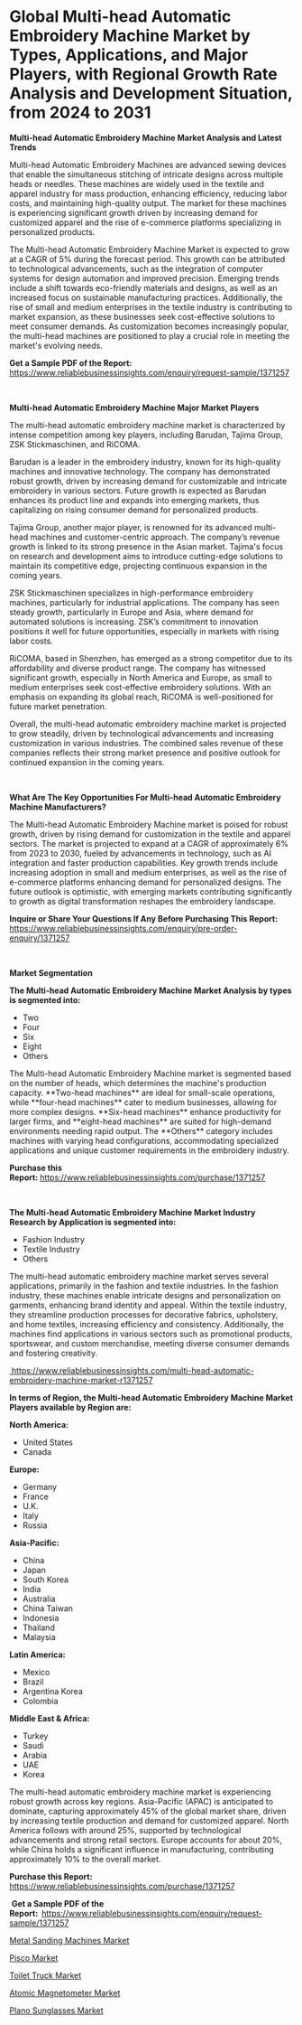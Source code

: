<p><h1>Global Multi-head Automatic Embroidery Machine Market by Types, Applications, and Major Players, with Regional Growth Rate Analysis and Development Situation, from 2024 to 2031</h1></p><p><strong>Multi-head Automatic Embroidery Machine Market Analysis and Latest Trends</strong></p>
<p><p>Multi-head Automatic Embroidery Machines are advanced sewing devices that enable the simultaneous stitching of intricate designs across multiple heads or needles. These machines are widely used in the textile and apparel industry for mass production, enhancing efficiency, reducing labor costs, and maintaining high-quality output. The market for these machines is experiencing significant growth driven by increasing demand for customized apparel and the rise of e-commerce platforms specializing in personalized products.</p><p>The Multi-head Automatic Embroidery Machine Market is expected to grow at a CAGR of 5% during the forecast period. This growth can be attributed to technological advancements, such as the integration of computer systems for design automation and improved precision. Emerging trends include a shift towards eco-friendly materials and designs, as well as an increased focus on sustainable manufacturing practices. Additionally, the rise of small and medium enterprises in the textile industry is contributing to market expansion, as these businesses seek cost-effective solutions to meet consumer demands. As customization becomes increasingly popular, the multi-head machines are positioned to play a crucial role in meeting the market's evolving needs.</p></p>
<p><strong>Get a Sample PDF of the Report:&nbsp;</strong> <a href="https://www.reliablebusinessinsights.com/enquiry/request-sample/1371257?utm_campaign=112&utm_medium=2&utm_source=Github&utm_content=ia&utm_term=17112024&utm_id=multi-head-automatic-embroidery-machine">https://www.reliablebusinessinsights.com/enquiry/request-sample/1371257</a></p>
<p>&nbsp;</p>
<p><strong>Multi-head Automatic Embroidery Machine Major Market Players</strong></p>
<p><p>The multi-head automatic embroidery machine market is characterized by intense competition among key players, including Barudan, Tajima Group, ZSK Stickmaschinen, and RiCOMA. </p><p>Barudan is a leader in the embroidery industry, known for its high-quality machines and innovative technology. The company has demonstrated robust growth, driven by increasing demand for customizable and intricate embroidery in various sectors. Future growth is expected as Barudan enhances its product line and expands into emerging markets, thus capitalizing on rising consumer demand for personalized products.</p><p>Tajima Group, another major player, is renowned for its advanced multi-head machines and customer-centric approach. The company’s revenue growth is linked to its strong presence in the Asian market. Tajima's focus on research and development aims to introduce cutting-edge solutions to maintain its competitive edge, projecting continuous expansion in the coming years.</p><p>ZSK Stickmaschinen specializes in high-performance embroidery machines, particularly for industrial applications. The company has seen steady growth, particularly in Europe and Asia, where demand for automated solutions is increasing. ZSK’s commitment to innovation positions it well for future opportunities, especially in markets with rising labor costs.</p><p>RiCOMA, based in Shenzhen, has emerged as a strong competitor due to its affordability and diverse product range. The company has witnessed significant growth, especially in North America and Europe, as small to medium enterprises seek cost-effective embroidery solutions. With an emphasis on expanding its global reach, RiCOMA is well-positioned for future market penetration.</p><p>Overall, the multi-head automatic embroidery machine market is projected to grow steadily, driven by technological advancements and increasing customization in various industries. The combined sales revenue of these companies reflects their strong market presence and positive outlook for continued expansion in the coming years.</p></p>
<p>&nbsp;</p>
<p><strong>What Are The Key Opportunities For Multi-head Automatic Embroidery Machine Manufacturers?</strong></p>
<p><p>The Multi-head Automatic Embroidery Machine market is poised for robust growth, driven by rising demand for customization in the textile and apparel sectors. The market is projected to expand at a CAGR of approximately 6% from 2023 to 2030, fueled by advancements in technology, such as AI integration and faster production capabilities. Key growth trends include increasing adoption in small and medium enterprises, as well as the rise of e-commerce platforms enhancing demand for personalized designs. The future outlook is optimistic, with emerging markets contributing significantly to growth as digital transformation reshapes the embroidery landscape.</p></p>
<p><strong>Inquire or Share Your Questions If Any Before Purchasing This Report:</strong> <a href="https://www.reliablebusinessinsights.com/enquiry/pre-order-enquiry/1371257?utm_campaign=112&utm_medium=2&utm_source=Github&utm_content=ia&utm_term=17112024&utm_id=multi-head-automatic-embroidery-machine">https://www.reliablebusinessinsights.com/enquiry/pre-order-enquiry/1371257</a></p>
<p>&nbsp;</p>
<p><strong>Market Segmentation</strong></p>
<p><strong>The Multi-head Automatic Embroidery Machine Market Analysis by types is segmented into:</strong></p>
<p><ul><li>Two</li><li>Four</li><li>Six</li><li>Eight</li><li>Others</li></ul></p>
<p><p>The Multi-head Automatic Embroidery Machine market is segmented based on the number of heads, which determines the machine's production capacity. **Two-head machines** are ideal for small-scale operations, while **four-head machines** cater to medium businesses, allowing for more complex designs. **Six-head machines** enhance productivity for larger firms, and **eight-head machines** are suited for high-demand environments needing rapid output. The **Others** category includes machines with varying head configurations, accommodating specialized applications and unique customer requirements in the embroidery industry.</p></p>
<p><strong>Purchase this Report:&nbsp;</strong><a href="https://www.reliablebusinessinsights.com/purchase/1371257?utm_campaign=112&utm_medium=2&utm_source=Github&utm_content=ia&utm_term=17112024&utm_id=multi-head-automatic-embroidery-machine">https://www.reliablebusinessinsights.com/purchase/1371257</a></p>
<p>&nbsp;</p>
<p><strong>The Multi-head Automatic Embroidery Machine Market Industry Research by Application is segmented into:</strong></p>
<p><ul><li>Fashion Industry</li><li>Textile Industry</li><li>Others</li></ul></p>
<p><p>The multi-head automatic embroidery machine market serves several applications, primarily in the fashion and textile industries. In the fashion industry, these machines enable intricate designs and personalization on garments, enhancing brand identity and appeal. Within the textile industry, they streamline production processes for decorative fabrics, upholstery, and home textiles, increasing efficiency and consistency. Additionally, the machines find applications in various sectors such as promotional products, sportswear, and custom merchandise, meeting diverse consumer demands and fostering creativity.</p></p>
<p><a href="https://www.reliablebusinessinsights.com/multi-head-automatic-embroidery-machine-market-r1371257?utm_campaign=112&utm_medium=2&utm_source=Github&utm_content=ia&utm_term=17112024&utm_id=multi-head-automatic-embroidery-machine">&nbsp;https://www.reliablebusinessinsights.com/multi-head-automatic-embroidery-machine-market-r1371257</a></p>
<p><strong>In terms of Region, the Multi-head Automatic Embroidery Machine Market Players available by Region are:</strong></p>
<p>
    <p> <strong> North America: </strong>
        <ul>
            <li>United States</li>
            <li>Canada</li>
        </ul>
        </p> 
    <p> <strong> Europe: </strong>
        <ul>
            <li>Germany</li>
            <li>France</li>
            <li>U.K.</li>
            <li>Italy</li>
            <li>Russia</li>
        </ul>
        </p> 
    <p> <strong> Asia-Pacific: </strong>
        <ul>
            <li>China</li>
            <li>Japan</li>
            <li>South Korea</li>
            <li>India</li>
            <li>Australia</li>
            <li>China Taiwan</li>
            <li>Indonesia</li>
            <li>Thailand</li>
            <li>Malaysia</li>
        </ul>
        </p> 
    <p> <strong> Latin America: </strong>
        <ul>
            <li>Mexico</li>
            <li>Brazil</li>
            <li>Argentina Korea</li>
            <li>Colombia</li>
        </ul>
        </p> 
    <p> <strong> Middle East & Africa: </strong>
        <ul>
            <li>Turkey</li>
            <li>Saudi</li>
            <li>Arabia</li>
            <li>UAE</li>
            <li>Korea</li>
        </ul>
    </p>
    </p>
<p><p>The multi-head automatic embroidery machine market is experiencing robust growth across key regions. Asia-Pacific (APAC) is anticipated to dominate, capturing approximately 45% of the global market share, driven by increasing textile production and demand for customized apparel. North America follows with around 25%, supported by technological advancements and strong retail sectors. Europe accounts for about 20%, while China holds a significant influence in manufacturing, contributing approximately 10% to the overall market.</p></p>
<p><strong>Purchase this Report: </strong><a href="https://www.reliablebusinessinsights.com/purchase/1371257?utm_campaign=112&utm_medium=2&utm_source=Github&utm_content=ia&utm_term=17112024&utm_id=multi-head-automatic-embroidery-machine">https://www.reliablebusinessinsights.com/purchase/1371257</a></p>
<p>&nbsp;<strong>Get a Sample PDF of the Report:&nbsp;&nbsp;</strong><a href="https://www.reliablebusinessinsights.com/enquiry/request-sample/1371257?utm_campaign=112&utm_medium=2&utm_source=Github&utm_content=ia&utm_term=17112024&utm_id=multi-head-automatic-embroidery-machine">https://www.reliablebusinessinsights.com/enquiry/request-sample/1371257</a></p>
<p><strong></strong></p>
<p><p><a href="https://www.linkedin.com/pulse/mapping-metal-sanding-machines-market-trends-challenges-breakthroughs-m59rc?utm_campaign=112&utm_medium=2&utm_source=Github&utm_content=ia&utm_term=17112024&utm_id=multi-head-automatic-embroidery-machine">Metal Sanding Machines Market</a></p><p><a href="https://issuu.com/reportprime-2/docs/pisco-market-size-2030.pptx_bed592de4bc8aa?utm_campaign=112&utm_medium=2&utm_source=Github&utm_content=ia&utm_term=17112024&utm_id=multi-head-automatic-embroidery-machine">Pisco Market</a></p><p><a href="https://www.linkedin.com/pulse/toilet-truck-market-analysis-report-global-insights-region-1qm8e?utm_campaign=112&utm_medium=2&utm_source=Github&utm_content=ia&utm_term=17112024&utm_id=multi-head-automatic-embroidery-machine">Toilet Truck Market</a></p><p><a href="https://www.linkedin.com/pulse/atomic-magnetometer-market-size-type-product-global-industry-kgwse?utm_campaign=112&utm_medium=2&utm_source=Github&utm_content=ia&utm_term=17112024&utm_id=multi-head-automatic-embroidery-machine">Atomic Magnetometer Market</a></p><p><a href="https://issuu.com/reportprime-2/docs/plano-sunglasses-market-size-2030.p_1381d6320a5265?utm_campaign=112&utm_medium=2&utm_source=Github&utm_content=ia&utm_term=17112024&utm_id=multi-head-automatic-embroidery-machine">Plano Sunglasses Market</a></p></p>